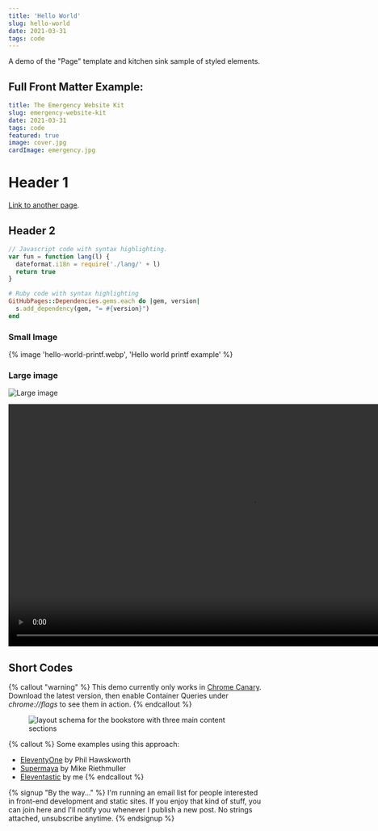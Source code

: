 ```yaml
---
title: 'Hello World'
slug: hello-world
date: 2021-03-31
tags: code
---
```


A demo of the "Page" template and kitchen sink sample of styled elements.

<!-- excerpt -->

## Full Front Matter Example:

```yaml
title: The Emergency Website Kit
slug: emergency-website-kit
date: 2021-03-31
tags: code
featured: true
image: cover.jpg
cardImage: emergency.jpg
```

# Header 1

[Link to another page](/about).

## Header 2

```js
// Javascript code with syntax highlighting.
var fun = function lang(l) {
  dateformat.i18n = require('./lang/' + l)
  return true
}
```

```ruby
# Ruby code with syntax highlighting
GitHubPages::Dependencies.gems.each do |gem, version|
  s.add_dependency(gem, "= #{version}")
end
```

### Small Image

{% image 'hello-world-printf.webp', 'Hello world printf example' %}

### Large image

![Large image](https://picsum.photos/800/300)

<div class="extend">
  <video width="960" style="margin:0 auto; border: 1px solid var(--color-border);" preload controls>
    <source src="https://res.cloudinary.com/mxb/video/upload/q_auto/v1621003114/bookstore_nnn2vr.webm" type="video/webm" />
    <source src="https://res.cloudinary.com/mxb/video/upload/q_auto/v1621003115/bookstore_kkpxmt.mp4" type="video/mp4" />
  </video>
</div>

## Short Codes

{% callout "warning" %}
This demo currently only works in [Chrome Canary](https://www.google.com/chrome/canary/). Download the latest version, then enable Container Queries under _chrome://flags_ to see them in action.
{% endcallout %}

<figure class="extend">
  <img src="https://res.cloudinary.com/mxb/image/upload/v1621005967/grid_sa0gt0.png" style="border: 1px solid var(--color-border);" alt="layout schema for the bookstore with three main content sections">
</figure>

{% callout %}
Some examples using this approach:

- [EleventyOne](https://github.com/philhawksworth/eleventyone) by Phil Hawskworth
- [Supermaya](https://github.com/MadeByMike/supermaya) by Mike Riethmuller
- [Eleventastic](https://github.com/maxboeck/eleventastic) by me
  {% endcallout %}

{% signup "By the way..." %}
I'm running an email list for people interested in front-end development and static sites.
If you enjoy that kind of stuff, you can join here and I'll notify you whenever I publish a new post. No strings attached, unsubscribe anytime.
{% endsignup %}
